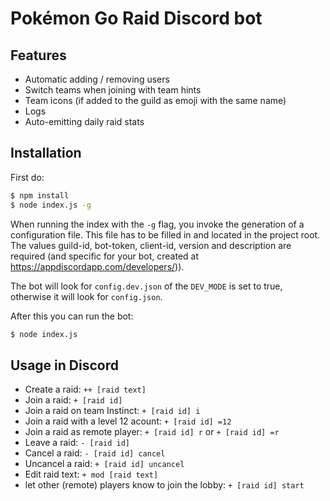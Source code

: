 # Pokémon Go Raid Discord bot

## Features

 * Automatic adding / removing users
 * Switch teams when joining with team hints
 * Team icons (if added to the guild as emoji with the same name)
 * Logs
 * Auto-emitting daily raid stats

## Installation

First do:

```bash
$ npm install
$ node index.js -g
```

When running the index with the `-g` flag, you invoke the generation of a configuration file. This file has to be filled in and located in the project root. The values guild-id, bot-token, client-id, version and description are required (and specific for your bot, created at https://appdiscordapp.com/developers/)).

The bot will look for `config.dev.json` of the `DEV_MODE` is set to true, otherwise it will look for `config.json`.

After this you can run the bot:

```bash
$ node index.js
```

## Usage in Discord

  * Create a raid: `++ [raid text]`
  * Join a raid: `+ [raid id]`
  * Join a raid on team Instinct: `+ [raid id] i`
  * Join a raid with a level 12 acount: `+ [raid id] =12`
  * Join a raid as remote player: `+ [raid id] r` or `+ [raid id] =r`
  * Leave a raid: `- [raid id]`
  * Cancel a raid: `- [raid id] cancel`
  * Uncancel a raid: `+ [raid id] uncancel `
  * Edit raid text: `+ mod [raid text]`
  * let other (remote) players know to join the lobby: `+ [raid id] start`
